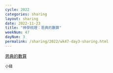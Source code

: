 ```yaml
---
cycle: 2022
categories: sharing
layout: sharing
date: 2022-11-23
title: "神學梳理：恩典的數算"
weekNum: 47
dayNum: 3
permalink: /sharing/2022/wk47-day3-sharing.html
---
```


[恩典的數算](https://eccseattle.github.io/media/sharing/2022/wk047/2022-11-23-bin.m4a)

`小錢`

